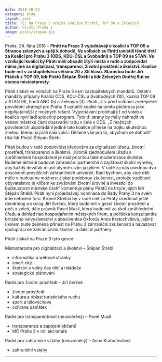 ```yaml
---
date: 2018-10-23
category: blog
layout: post
title: TZ: Na Praze 3 vzniká koalice Pirátů, TOP 09 a Zelených
author: Piráti Praha 3
image: posts/stepan.jpg
---
```


Praha, 24. října 2018 – **Piráti na Praze 3 vyjednávají o koalici s TOP 09 a Stranou zelených a spějí k dohodě. Ve volbách se Piráti umístili těsně třetí za Koalicí pro Prahu 3 (ODS, KDU-ČSL a Svobodní) a TOP 09 se STAN. Ve vznikající koalici by Piráti měli obsadit čtyři místa v radě a zodpovídat mimo jiné za digitalizaci, transparenci, životní prostředí a školství. Koalice bude mít v zastupitelstvu většinu 20 z 35 hlasů. Starostou bude Jiří Ptáček z TOP 09, lídr Pirátů Štěpán Štrébl a lídr Zelených Ondřej Rut se stanou místostarosty.**

Piráti získali ve volbách na Praze 3 osm zastupitelských mandátů. Ostatní mandáty připadly Koalici ODS, KDU-ČSL a Svobodných (10), koalici TOP 09 a STAN (9), hnutí ANO (5) a Zeleným (3). Piráti již v před volbami zveřejněné povolební strategii pro Prahu 3 označili koalici na tomto půdorysu jako nejpřijatelnější z možných řešení. Vyjednávání probíhají již od voleb a koalice nyní ladí společný program. Tyto tři strany by měly nahradit ve vedení městské části dosavadní radu v čele s ODS. „Z možných povolebních uspořádání jedině tato koalice přinese na trojku skutečnou změnu, kterou si přáli naši voliči. Děláme vše pro to, abychom se dohodli“ říká lídr Pirátů Štěpán Štrébl.
 
Piráti budou v radě zodpovídat především za digitalizaci úřadu, životní prostředí, transparenci a školství. „Kromě zjednodušení úřadu a zprůhlednění hospodaření je naší prioritou také modernizace školství. Budeme aktivně budovat zahraniční partnerství a zajišťovat školní výměny, aby každý deváťák mluvil plynně cizím jazykem. V radě za nás usednou dva absolventi prestižních zahraničních univerzit. Rádi bychom, aby více dětí mělo v budoucnu možnost získat podobnou zkušenost, protože vzdělané obyvatelstvo je klíčem ke zvyšování životní úrovně a investicí do budoucnosti městské části” komentuje plány Pirátů na trojce jejich lídr Štěpán Štrébl. Piráti nyní projednávají nominace do Rady Prahy 3 na svém internetovém fóru. Kromě Štrébla by v radě měl za Piráty usednout ještě dendrolog a ekolog Jiří Svrček, který bude mít v gesci životní prostředí a péči o zeleň, dále právník Pavel Musil, který bude mít za úkol zprůhlednění úřadu a dohled nad hospodařením městských firem, a politická konzultantka britského velvyslanectví a absolventka Oxfordu Anna Kratochvílová, jejímž úkolem bude zejména přinést na Prahu 3 zahraniční zkušenosti a navazovat spolupráci se zahraničními školami a dalšími partnery.

Piráti získali na Praze 3 tyto gesce: 

Mistostarosta pro digitalizaci a školství – Štěpán Štrébl
- informatika a webové stránky
- smart city
- školství a volný čas dětí a mládeže
- strategické plánování

Radní pro životní prostředí – Jiří Svrček
- životní prostředí
- kultura a oblast turistického ruchu
- sport a tělovýchova
- ochrana památek

Radní pro transparentnost (neuvolněný) – Pavel Musil
- transparence a zapojení občanů
- MČ Praha 3 v roli akcionáře

Radní pro zahraniční vztahy (neuvolněný) – Anna Kratochvílová
- zahraniční vztahy

- - -
